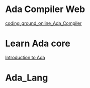 # Ada Compiler Web

[coding_ground_online_Ada_Compiler](https://www.tutorialspoint.com/compile_ada_online.php)

# Learn Ada core

[Introduction to Ada](https://learn.adacore.com/courses/intro-to-ada/index.html)
# Ada_Lang
